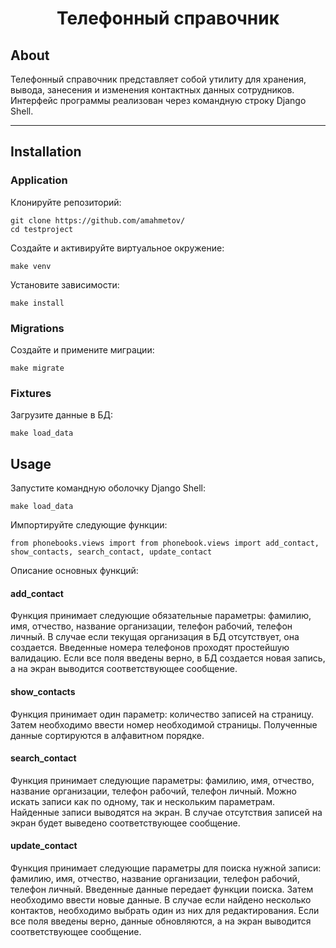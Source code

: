 <div align="center">
<h1> Телефонный справочник </h1>
</div>

## About
Телефонный справочник представляет собой утилиту для хранения, вывода, занесения и изменения контактных данных сотрудников.
Интерфейс программы реализован через командную строку Django Shell.


---
## Installation

### Application
Клонируйте репозиторий:
```
git clone https://github.com/amahmetov/
cd testproject
```
Создайте и активируйте виртуальное окружение:
```
make venv
```
Установите зависимости:
```
make install
```
### Migrations
Создайте и примените миграции:
```
make migrate
```
### Fixtures
Загрузите данные в БД:
```
make load_data
```
## Usage
Запустите командную оболочку Django Shell:
```
make load_data
```
Импортируйте следующие функции:
```
from phonebooks.views import from phonebook.views import add_contact, show_contacts, search_contact, update_contact
```
Описание основных функций:
#### add_contact
Функция принимает следующие обязательные параметры: фамилию, имя, отчество, название организации, телефон рабочий, телефон личный.
В случае если текущая организация в БД отсутствует, она создается. Введенные номера телефонов проходят простейшую валидацию.
Если все поля введены верно, в БД создается новая запись, а на экран выводится соответствующее сообщение.

#### show_contacts
Функция принимает один параметр: количество записей на страницу. Затем необходимо ввести номер необходимой страницы.
Полученные данные сортируются в алфавитном порядке.

#### search_contact
Функция принимает следующие параметры: фамилию, имя, отчество, название организации, телефон рабочий, телефон личный.
Можно искать записи как по одному, так и нескольким параметрам. Найденные записи выводятся на экран.
В случае отсутствия записей на экран будет выведено соответствующее сообщение.

#### update_contact
Функция принимает следующие параметры для поиска нужной записи: фамилию, имя, отчество, название организации, телефон рабочий, телефон личный.
Введенные данные передает функции поиска. Затем необходимо ввести новые данные.
В случае если найдено несколько контактов, необходимо выбрать один из них для редактирования.
Если все поля введены верно, данные обновляются, а на экран выводится соответствующее сообщение.